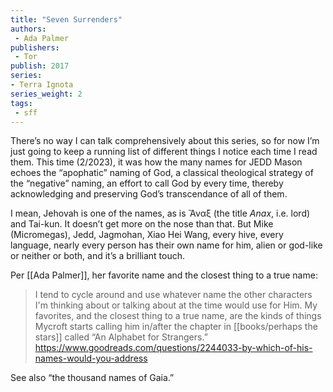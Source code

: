 ```yaml
---
title: "Seven Surrenders"
authors:
 - Ada Palmer
publishers:
 - Tor
publish: 2017
series: 
- Terra Ignota
series_weight: 2
tags: 
 - sff
---
```


There’s no way I can talk comprehensively about this series, so for now I’m just going to keep a running list of different things I notice each time I read them. This time (2/2023), it was how the many names for JEDD Mason echoes the “apophatic” naming of God, a classical theological strategy of the “negative” naming, an effort to call God by every time, thereby acknowledging and preserving God’s transcendance of all of them. 

I mean, Jehovah is one of the names, as is Ἄναξ (the title _Anax_, i.e. lord) and Tai-kun. It doesn’t get more on the nose than that. But Mike (Micromegas), Jedd, Jagmohan, Xiao Hei Wang, every hive, every language, nearly every person has their own name for him, alien or god-like or neither or both, and it’s a brilliant touch.

Per [[Ada Palmer]], her favorite name and the closest thing to a true name: 

> I tend to cycle around and use whatever name the other characters I'm thinking about or talking about at the time would use for Him. My favorites, and the closest thing to a true name, are the kinds of things Mycroft starts calling him in/after the chapter in [[books/perhaps the stars]] called “An Alphabet for Strangers.” https://www.goodreads.com/questions/2244033-by-which-of-his-names-would-you-address

See also “the thousand names of Gaia.”
